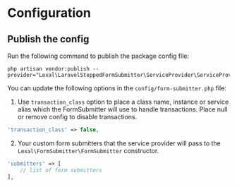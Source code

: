 # Configuration

## Publish the config

Run the following command to publish the package config file:

```shell
php artisan vendor:publish --provider="Lexal\LaravelSteppedFormSubmitter\ServiceProvider\ServiceProvider"
```

You can update the following options in the `config/form-submitter.php` file:

1. Use `transaction_class` option to place a class name, instance or service
   alias which the FormSubmitter will use to handle transactions. Place null
   or remove config to disable transactions.

```php
'transaction_class' => false,
```

2. Your custom form submitters that the service provider will pass to the
   `Lexal\FormSubmitter\FormSubmitter` constructor.

```php
'submitters' => [
    // list of form submitters
],
```
